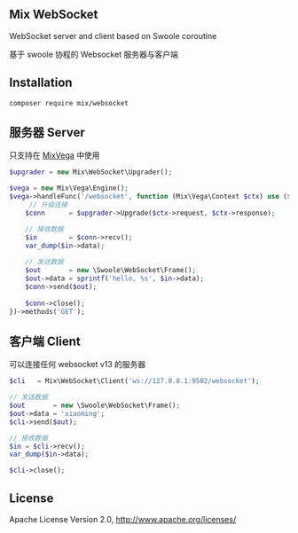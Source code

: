 ## Mix WebSocket

WebSocket server and client based on Swoole coroutine

基于 swoole 协程的 Websocket 服务器与客户端

## Installation

```
composer require mix/websocket
```

## 服务器 Server

只支持在 [MixVega](https://github.com/mix-php/vega) 中使用

```php
$upgrader = new Mix\WebSocket\Upgrader();

$vega = new Mix\Vega\Engine();
$vega->handleFunc('/websocket', function (Mix\Vega\Context $ctx) use ($upgrader) {
     // 升级连接
    $conn      = $upgrader->Upgrade($ctx->request, $ctx->response);

    // 接收数据
    $in        = $conn->recv();
    var_dump($in->data);
    
    // 发送数据
    $out       = new \Swoole\WebSocket\Frame();
    $out->data = sprintf('hello, %s', $in->data);
    $conn->send($out);
    
    $conn->close();
})->methods('GET');
```

## 客户端 Client

可以连接任何 websocket v13 的服务器

```php
$cli   = Mix\WebSocket\Client('ws://127.0.0.1:9502/websocket');

// 发送数据
$out       = new \Swoole\WebSocket\Frame();
$out->data = 'xiaoming';
$cli->send($out);

// 接收数据
$in = $cli->recv();
var_dump($in->data);

$cli->close();
```

## License

Apache License Version 2.0, http://www.apache.org/licenses/
